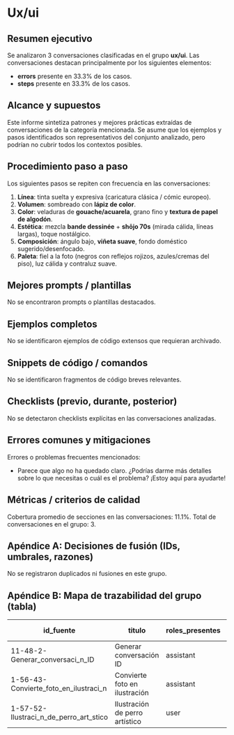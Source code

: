 # Ux/ui

## Resumen ejecutivo

Se analizaron 3 conversaciones clasificadas en el grupo **ux/ui**.
Las conversaciones destacan principalmente por los siguientes elementos:
- **errors** presente en 33.3% de los casos.
- **steps** presente en 33.3% de los casos.

## Alcance y supuestos

Este informe sintetiza patrones y mejores prácticas extraídas de conversaciones de la categoría mencionada.
Se asume que los ejemplos y pasos identificados son representativos del conjunto analizado, pero podrían no cubrir todos los contextos posibles.

## Procedimiento paso a paso

Los siguientes pasos se repiten con frecuencia en las conversaciones:
1. **Línea**: tinta suelta y expresiva (caricatura clásica / cómic europeo).
2. **Volumen**: sombreado con **lápiz de color**.
3. **Color**: veladuras de **gouache/acuarela**, grano fino y **textura de papel de algodón**.
4. **Estética**: mezcla **bande dessinée** + **shōjo 70s** (mirada cálida, líneas largas), toque nostálgico.
5. **Composición**: ángulo bajo, **viñeta suave**, fondo doméstico sugerido/desenfocado.
6. **Paleta**: fiel a la foto (negros con reflejos rojizos, azules/cremas del piso), luz cálida y contraluz suave.

## Mejores prompts / plantillas

No se encontraron prompts o plantillas destacados.

## Ejemplos completos

No se identificaron ejemplos de código extensos que requieran archivado.

## Snippets de código / comandos

No se identificaron fragmentos de código breves relevantes.

## Checklists (previo, durante, posterior)

No se detectaron checklists explícitas en las conversaciones analizadas.

## Errores comunes y mitigaciones

Errores o problemas frecuentes mencionados:
- Parece que algo no ha quedado claro. ¿Podrías darme más detalles sobre lo que necesitas o cuál es el problema? ¡Estoy aquí para ayudarte!

## Métricas / criterios de calidad

Cobertura promedio de secciones en las conversaciones: 11.1%.
Total de conversaciones en el grupo: 3.

## Apéndice A: Decisiones de fusión (IDs, umbrales, razones)

No se registraron duplicados ni fusiones en este grupo.

## Apéndice B: Mapa de trazabilidad del grupo (tabla)

| id_fuente | titulo | roles_presentes | cobertura % | duplicado | neardup | jaccard | canonico |
|---|---|---|---|---|---|---|---|
| 11-48-2-Generar_conversaci_n_ID | Generar conversación ID | assistant|system|tool|user | 17% | no | no |  |  |
| 1-56-43-Convierte_foto_en_ilustraci_n | Convierte foto en ilustración | assistant|user | 17% | no | no |  |  |
| 1-57-52-Ilustraci_n_de_perro_art_stico | Ilustración de perro artístico | user | 0% | no | no |  |  |